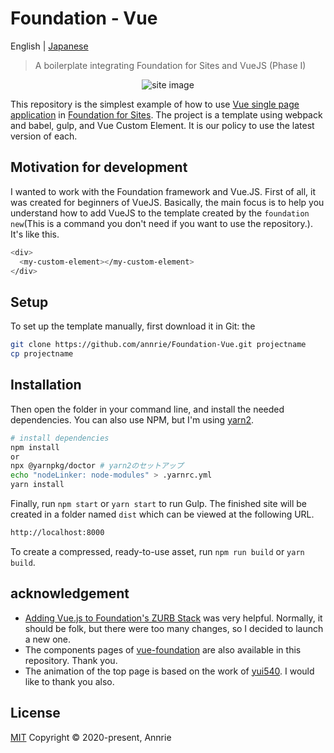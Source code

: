 # Foundation - Vue

English | [Japanese](./README.ja.md)

> A boilerplate integrating Foundation for Sites and VueJS (Phase I)

<p align="center"><img src="https://user-images.githubusercontent.com/5172584/78217125-567c8780-74f6-11ea-8f2e-7617163a9bc1.png" alt="site image"></p>

This repository is the simplest example of how to use [Vue single page application](https://jp.vuejs.org) in [Foundation for Sites](https://get.foundation/sites/docs/). The project is a template using webpack and babel, gulp, and Vue Custom Element. It is our policy to use the latest version of each.

## Motivation for development

I wanted to work with the Foundation framework and Vue.JS.
First of all, it was created for beginners of VueJS. Basically, the main focus is to help you understand how to add VueJS to the template created by the `foundation new`(This is a command you don't need if you want to use the repository.).
It's like this.

```bash
<div>
  <my-custom-element></my-custom-element>
</div>
```

## Setup

To set up the template manually, first download it in Git: the

```bash {.copy}
git clone https://github.com/annrie/Foundation-Vue.git projectname
cp projectname
```

## Installation

Then open the folder in your command line, and install the needed dependencies.
You can also use NPM, but I'm using [yarn2](https://yarnpkg.com/getting-started/install).

```bash
# install dependencies
npm install
or
npx @yarnpkg/doctor # yarn2のセットアップ
echo "nodeLinker: node-modules" > .yarnrc.yml
yarn install
```

Finally, run `npm start` or `yarn start` to run Gulp. The finished site will be created in a folder named `dist` which can be viewed at the following URL.

```bash
http://localhost:8000
```

To create a compressed, ready-to-use asset, run `npm run build` or `yarn build`.

## acknowledgement

- [Adding Vue.js to Foundation's ZURB Stack](https://zendev.com/2018/04/18/adding-vue-files-to-foundation-template.html) was very helpful. Normally, it should be folk, but there were too many changes, so I decided to launch a new one.
- The components pages of [vue-foundation](https://github.com/vue-foundation/vue-foundation) are also available in this repository. Thank you.
- The animation of the top page is based on the work of [yui540](https://twitter.com/yui540). I would like to thank you also.

## License

[MIT](https://github.com/annrie/Foundation-Vue/blob/master/LICENSE)
Copyright &copy; 2020-present, Annrie
